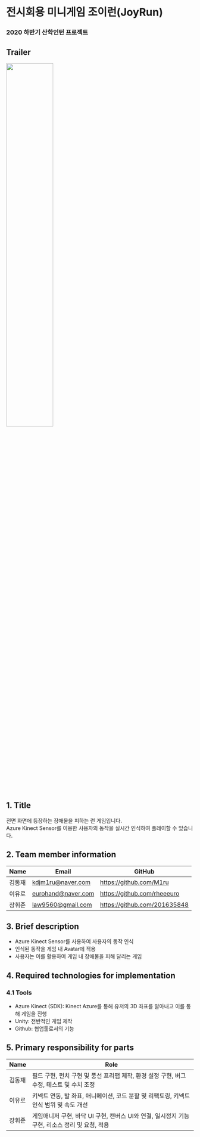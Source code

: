 # 전시회용 미니게임 조이런(JoyRun)  
### 2020 하반기 산학인턴 프로젝트
   
   
      
      
## Trailer

[<img src="https://user-images.githubusercontent.com/47638660/91637142-2b647880-ea41-11ea-8eab-41a6c0b3069c.png" width="50%">](https://youtu.be/lgxhdsTtIAQ)


## 1. Title

전면 화면에 등장하는 장애물을 피하는 런 게임입니다.   
Azure Kinect Sensor를 이용한 사용자의 동작을 실시간 인식하여 플레이할 수 있습니다.   

## 2. Team member information

|Name|Email|GitHub
----|----|----|
김동재|kdjm1ru@naver.com|https://github.com/M1ru
이유로|eurohand@naver.com|https://github.com/rheeeuro
장휘준|law9560@gmail.com|https://github.com/201635848
  
## 3. Brief description

* Azure Kinect Sensor를 사용하여 사용자의 동작 인식
* 인식된 동작을 게임 내 Avatar에 적용
* 사용자는 이를 활용하여 게임 내 장애물을 피해 달리는 게임   

## 4. Required technologies for implementation

### 4.1 Tools
* Azure Kinect (SDK): Kinect Azure를 통해 유저의 3D 좌표를 알아내고 이를 통해 게임을 진행
* Unity: 전반적인 게임 제작
* Github: 협업툴로서의 기능
 

## 5. Primary  responsibility for parts

Name|Role
----|----
김동재|필드 구현, 펀치 구현 및 풍선 프리팹 제작, 환경 설정 구현, 버그 수정, 테스트 및 수치 조정
이유로|키넥트 연동, 발 좌표, 애니메이션, 코드 분할 및 리팩토링, 키넥트 인식 범위 및 속도 개선
장휘준|게임매니저 구현, 바닥 UI 구현, 캔버스 UI와 연결, 일시정지 기능 구현, 리소스 정리 및 요청, 적용